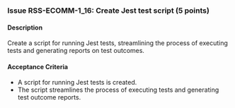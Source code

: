 ### Issue RSS-ECOMM-1_16: Create Jest test script (5 points)

#### Description

Create a script for running Jest tests, streamlining the process of executing tests and generating reports on test outcomes.

#### Acceptance Criteria

- A script for running Jest tests is created.
- The script streamlines the process of executing tests and generating test outcome reports.
